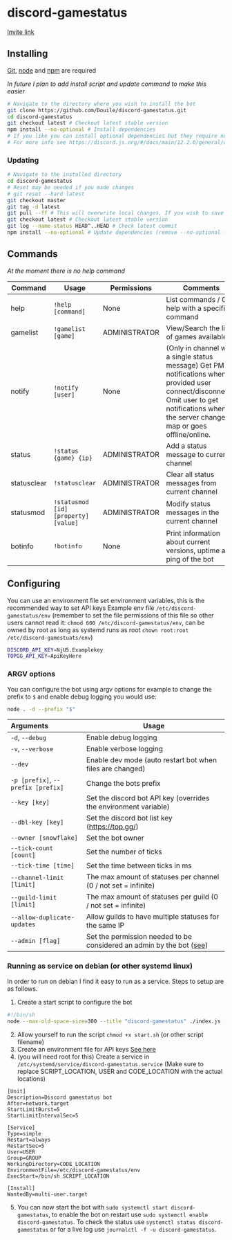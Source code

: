 # discord-gamestatus

[Invite link](https://discordapp.com/oauth2/authorize?client_id=659050996730822665&permissions=126144&scope=bot)

## Installing
[Git](https://git-scm.org), [node](https://nodejs.org) and [npm](https://nodejs.org) are required

_In future I plan to add install script and update command to make this easier_

```bash
# Navigate to the directory where you wish to install the bot
git clone https://github.com/Douile/discord-gamestatus.git
cd discord-gamestatus
git checkout latest # Checkout latest stable version
npm install --no-optional # Install dependencies
# If you like you can install optional dependencies but they require node-gyp
# For more info see https://discord.js.org/#/docs/main/12.2.0/general/welcome
```

### Updating
```bash
# Navigate to the installed directory
cd discord-gamestatus
# Reset may be needed if you made changes
# git reset --hard latest
git checkout master
git tag -d latest
git pull --ff # This will overwrite local changes, If you wish to save them use git stash
git checkout latest # Checkout latest stable version
git log --name-status HEAD^..HEAD # Check latest commit
npm install --no-optional # Update dependencies (remove --no-optional for optional dependencies, they are faster but need to be compiled)
```

## Commands
_At the moment there is no help command_

| Command | Usage | Permissions | Comments |
| ------- | ----- | ----------- | -------- |
| help | `!help [command]` | None | List commands / Get help with a specific command
| gamelist | `!gamelist [game]` | ADMINISTRATOR | View/Search the list of games available
| notify | `!notify [user]` | None | (Only in channel with a single status message) Get PM notifications when provided user connect/disconnects. Omit user to get notifications when the server changes map or goes offline/online.
| status | `!status {game} {ip}` | ADMINISTRATOR | Add a status message to current channel
| statusclear | `!statusclear` | ADMINISTRATOR | Clear all status messages from current channel
| statusmod | `!statusmod [id] [property] [value]` | ADMINISTRATOR | Modify status messages in the current channel
| botinfo | `!botinfo` | None | Print information about current versions, uptime and ping of the bot

## Configuring
You can use an environment file set environment variables, this is the recommended way to set API keys
Example env file `/etc/discord-gamestatus/env` (remember to set the file permissions of this file so other users cannot read it: `chmod 600 /etc/discord-gamestatus/env`, can be owned by root as long as systemd runs as root `chown root:root /etc/discord-gamestuats/env`)
```bash
DISCORD_API_KEY=NjU5.Examplekey
TOPGG_API_KEY=ApiKeyHere
```


### ARGV options
You can configure the bot using argv options for example to change the prefix to `$` and enable debug logging you would use:
```bash
node . -d --prefix "$"
```

| Arguments | Usage
| :-------- | -----
| `-d`, `--debug` | Enable debug logging
| `-v`, `--verbose` | Enable verbose logging
| `--dev` | Enable dev mode (auto restart bot when files are changed)
| `-p [prefix]`, `--prefix [prefix]` | Change the bots prefix
| `--key [key]` | Set the discord bot API key (overrides the environment variable)
| `--dbl-key [key]` | Set the discord bot list key (https://top.gg/)
| `--owner [snowflake]` | Set the bot owner
| `--tick-count [count]` | Set the number of ticks
| `--tick-time [time]` | Set the time between ticks in ms
| `--channel-limit [limit]` | The max amount of statuses per channel (0 / not set = infinite)
| `--guild-limit [limit]` | The max amount of statuses per guild (0 / not set = infinite)
| `--allow-duplicate-updates` | Allow guilds to have multiple statuses for the same IP
| `--admin [flag]` | Set the permission needed to be considered an admin by the bot ([see](https://discord.js.org/#/docs/main/stable/class/Permissions?scrollTo=s-FLAGS))


### Running as service on debian (or other systemd linux)

In order to run on debian I find it easy to run as a service. Steps to setup are as follows.

1. Create a start script to configure the bot
```bash
#!/bin/sh
node --max-old-space-size=300 --title "discord-gamestatus" ./index.js --prefix "_" --owner "293482190031945739"
```
2. Allow yourself to run the script `chmod +x start.sh` (or other script filename)
3. Create an environment file for API keys [See here](#Configuring)
4. (you will need root for this) Create a service in `/etc/systemd/service/discord-gamestatus.service` (Make sure to replace SCRIPT_LOCATION, USER and CODE_LOCATION with the actual locations)
```
[Unit]
Description=Discord gamestatus bot
After=network.target
StartLimitBurst=5
StartLimitIntervalSec=5

[Service]
Type=simple
Restart=always
RestartSec=5
User=USER
Group=GROUP
WorkingDirectory=CODE_LOCATION
EnvironmentFile=/etc/discord-gamestatus/env
ExecStart=/bin/sh SCRIPT_LOCATION

[Install]
WantedBy=multi-user.target
```
5. You can now start the bot with `sudo systemctl start discord-gamestatus`, to enable the bot on restart use `sudo systemctl enable discord-gamestatus`. To check the status use `systemctl status discord-gamestatus` or for a live log use `journalctl -f -u discord-gamestatus`.

